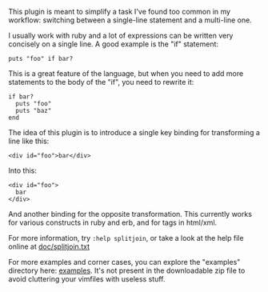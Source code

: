 This plugin is meant to simplify a task I've found too common in my workflow:
switching between a single-line statement and a multi-line one.

I usually work with ruby and a lot of expressions can be written very concisely
on a single line. A good example is the "if" statement:

    puts "foo" if bar?

This is a great feature of the language, but when you need to add more
statements to the body of the "if", you need to rewrite it:

    if bar?
      puts "foo"
      puts "baz"
    end

The idea of this plugin is to introduce a single key binding for transforming a
line like this:

    <div id="foo">bar</div>

Into this:

    <div id="foo">
      bar
    </div>

And another binding for the opposite transformation. This currently works for
various constructs in ruby and erb, and for tags in html/xml.

For more information, try `:help splitjoin`, or take a look at the help file
online at
[doc/splitjoin.txt](https://github.com/AndrewRadev/splitjoin.vim/blob/master/doc/splitjoin.txt)

For more examples and corner cases, you can explore the "examples" directory
here:
[examples](https://github.com/AndrewRadev/splitjoin.vim/tree/master/examples).
It's not present in the downloadable zip file to avoid cluttering your vimfiles
with useless stuff.
